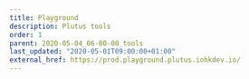 ```yaml
---
title: Playground
description: Plutus tools
order: 1
parent: 2020-05-04_06-00-00_tools
last_updated: "2020-05-01T09:00:00+01:00"
external_href: https://prod.playground.plutus.iohkdev.io/
---
```

